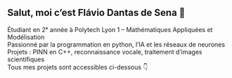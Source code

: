 ## Salut, moi c’est Flávio Dantas de Sena 👋

Étudiant en 2ᵉ année à Polytech Lyon 1 – Mathématiques Appliquées et Modélisation  
Passionné par la programmation en python, l’IA et les réseaux de neurones  
Projets : PINN en C++, reconnaissance vocale, traitement d’images scientifiques  
Tous mes projets sont accessibles ci-dessous 👇
